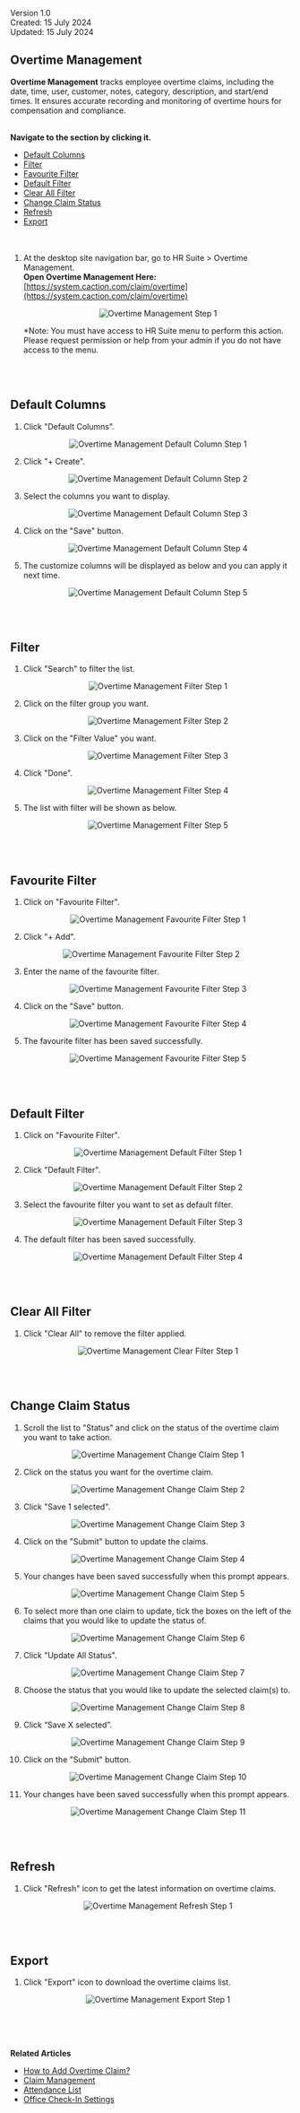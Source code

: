 Version 1.0<br>
Created: 15 July 2024<br>
Updated: 15 July 2024<br>
## Overtime Management

**Overtime Management** tracks employee overtime claims, including the date, time, user, customer, notes, category, description, and start/end times. It ensures accurate recording and monitoring of overtime hours for compensation and compliance.<br><br>

**Navigate to the section by clicking it.**<br>

- [Default Columns](#section1)<br>
- [Filter](#section2)<br>
- [Favourite Filter](#section3)<br>
- [Default Filter](#section4)<br>
- [Clear All Filter](#section5)<br>
- [Change Claim Status](#section6)<br>
- [Refresh](#section7)<br>
- [Export](#section8)
<br><br><br>

1. At the desktop site navigation bar, go to HR Suite > Overtime Management.<br>
   **Open Overtime Management Here:** [https://system.caction.com/claim/overtime](https://system.caction.com/claim/overtime)<br>

   <p align="center">
      <img src="img2/Overtime_Management_Step_1.png" alt="Overtime Management Step 1">
   </p>

   *Note: You must have access to HR Suite menu to perform this action. Please request permission or help from your admin if you do not have access to the menu.<br>

   <br><br>

   <a id="section1"></a>

## Default Columns

1. Click "Default Columns".

   <p align="center">
      <img src="img2/Overtime_Management_Default_Column_Step_1.png" alt="Overtime Management Default Column Step 1">
   </p>
  
2. Click "+ Create".

   <p align="center">
      <img src="img2/Overtime_Management_Default_Column_Step_2.png" alt="Overtime Management Default Column Step 2">
   </p>
   
3. Select the columns you want to display.

   <p align="center">
      <img src="img2/Overtime_Management_Default_Column_Step_3.png" alt="Overtime Management Default Column Step 3">
   </p>

4. Click on the "Save" button.

   <p align="center">
      <img src="img2/Overtime_Management_Default_Column_Step_4.png" alt="Overtime Management Default Column Step 4">
   </p>
  
5. The customize columns will be displayed as below and you can apply it next time.

   <p align="center">
      <img src="img2/Overtime_Management_Default_Column_Step_5.png" alt="Overtime Management Default Column Step 5">
   </p>
   <br><br>

   <a id="section2"></a>

## Filter

1. Click "Search" to filter the list.

   <p align="center">
      <img src="img2/Overtime_Management_Filter_Step_1.png" alt="Overtime Management Filter Step 1">
   </p>
  
2. Click on the filter group you want.

   <p align="center">
      <img src="img2/Overtime_Management_Filter_Step_2.png" alt="Overtime Management Filter Step 2">
   </p>
  
3. Click on the "Filter Value" you want.

   <p align="center">
      <img src="img2/Overtime_Management_Filter_Step_3.png" alt="Overtime Management Filter Step 3">
   </p>

4. Click "Done".

   <p align="center">
      <img src="img2/Overtime_Management_Filter_Step_4.png" alt="Overtime Management Filter Step 4">
   </p>
  
5. The list with filter will be shown as below.

   <p align="center">
     <img src="img2/Overtime_Management_Filter_Step_5.png" alt="Overtime Management Filter Step 5">
   </p>
   <br><br>

    <a id="section3"></a>
 
## Favourite Filter

1. Click on "Favourite Filter".

   <p align="center">
     <img src="img2/Overtime_Management_Favourite_Filter_Step_1.png" alt="Overtime Management Favourite Filter Step 1">
   </p>

2. Click "+ Add".

  <p align="center">
     <img src="img2/Overtime_Management_Favourite_Filter_Step_2.png" alt="Overtime Management Favourite Filter Step 2">
  </p>
  
3. Enter the name of the favourite filter.

   <p align="center">
     <img src="img2/Overtime_Management_Favourite_Filter_Step_3.png" alt="Overtime Management Favourite Filter Step 3">
   </p>
  
4. Click on the "Save" button. 

   <p align="center">
     <img src="img2/Overtime_Management_Favourite_Filter_Step_4.png" alt="Overtime Management Favourite Filter Step 4">
   </p>  

5. The favourite filter has been saved successfully.
    
   <p align="center">
     <img src="img2/Overtime_Management_Favourite_Filter_Step_5.png" alt="Overtime Management Favourite Filter Step 5">
   </p>  
   <br><br>

    <a id="section4"></a>
 
## Default Filter

1. Click on "Favourite Filter".
    
   <p align="center">
     <img src="img2/Overtime_Management_Default_Filter_Step_1.png" alt="Overtime Management Default Filter Step 1">
   </p>

2. Click "Default Filter".
    
   <p align="center">
     <img src="img2/Overtime_Management_Default_Filter_Step_2.png" alt="Overtime Management Default Filter Step 2">
   </p>  

3. Select the favourite filter you want to set as default filter.
    
   <p align="center">
     <img src="img2/Overtime_Management_Default_Filter_Step_3.png" alt="Overtime Management Default Filter Step 3">
   </p>

4. The default filter has been saved successfully.
    
   <p align="center">
     <img src="img2/Overtime_Management_Default_Filter_Step_4.png" alt="Overtime Management Default Filter Step 4">
   </p>  
   <br><br>

    <a id="section5"></a>
 
## Clear All Filter

1. Click "Clear All" to remove the filter applied.
    
   <p align="center">
     <img src="img2/Overtime_Management_Clear_Filter_Step_1.png" alt="Overtime Management Clear Filter Step 1">
   </p>
   <br><br>

    <a id="section6"></a>
 
## Change Claim Status  

1. Scroll the list to "Status" and click on the status of the overtime claim you want to take action.
    
   <p align="center">
     <img src="img2/Overtime_Management_Change_Claim_Step_1.png" alt="Overtime Management Change Claim Step 1">
   </p>  

2. Click on the status you want for the overtime claim.
    
   <p align="center">
     <img src="img2/Overtime_Management_Change_Claim_Step_2.png" alt="Overtime Management Change Claim Step 2">
   </p>

3. Click "Save 1 selected".
    
   <p align="center">
     <img src="img2/Overtime_Management_Change_Claim_Step_3.png" alt="Overtime Management Change Claim Step 3">
   </p>  

4. Click on the "Submit" button to update the claims.
    
   <p align="center">
     <img src="img2/Overtime_Management_Change_Claim_Step_4.png" alt="Overtime Management Change Claim Step 4">
   </p>

5. Your changes have been saved successfully when this prompt appears.
    
   <p align="center">
     <img src="img2/Overtime_Management_Change_Claim_Step_5.png" alt="Overtime Management Change Claim Step 5">
   </p>  

6. To select more than one claim to update, tick the boxes on the left of the claims that you would like to update the status of.
    
   <p align="center">
     <img src="img2/Overtime_Management_Change_Claim_Step_6.png" alt="Overtime Management Change Claim Step 6">
   </p>

7. Click "Update All Status".
    
   <p align="center">
     <img src="img2/Overtime_Management_Change_Claim_Step_7.png" alt="Overtime Management Change Claim Step 7">
   </p>

8. Choose the status that you would like to update the selected claim(s) to.
    
   <p align="center">
     <img src="img2/Overtime_Management_Change_Claim_Step_8.png" alt="Overtime Management Change Claim Step 8">
   </p>  

9. Click “Save X selected”.
    
   <p align="center">
     <img src="img2/Overtime_Management_Change_Claim_Step_9.png" alt="Overtime Management Change Claim Step 9">
   </p>

10. Click on the "Submit" button.
    
    <p align="center">
      <img src="img2/Overtime_Management_Change_Claim_Step_10.png" alt="Overtime Management Change Claim Step 10">
    </p>  

11. Your changes have been saved successfully when this prompt appears.
    
    <p align="center">
      <img src="img2/Overtime_Management_Change_Claim_Step_11.png" alt="Overtime Management Change Claim Step 11">
    </p>
    <br><br>

    <a id="section7"></a>
 
## Refresh

1. Click "Refresh" icon to get the latest information on overtime claims.
    
   <p align="center">
     <img src="img2/Overtime_Management_Refresh_Step_1.png" alt="Overtime Management Refresh Step 1">
   </p>
   <br><br>

    <a id="section8"></a>
 
## Export 

1. Click "Export" icon to download the overtime claims list.
    
   <p align="center">
     <img src="img2/Overtime_Management_Export_Step_1.png" alt="Overtime Management Export Step 1">
   </p>
   <br><br><br>

**Related Articles**
- [How to Add Overtime Claim?](Add_Overtime_Claim.md)
- [Claim Management](Claim_Management.md)
- [Attendance List](Attendance_List.md)
- [Office Check-In Settings](Office_Check_In_Settings.md)

<!-- [Link Text](https://salesconnection.github.io/Sales-Connection-Support/Overtime_Management.html) -->
